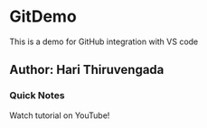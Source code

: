 # GitDemo
This is a demo for GitHub integration with VS code 

## Author: Hari Thiruvengada

### Quick Notes

Watch tutorial on YouTube!
